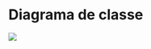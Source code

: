 # Diagrama de classe

<img src="https://github.com/diegoreiss/pokemon-java/blob/main/diagramaDeClasse/pokemonUMLFinal.drawio.png">
